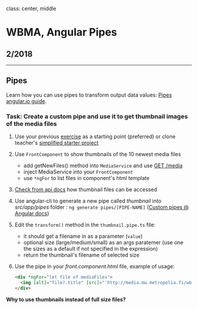 class: center, middle

# WBMA, Angular Pipes

## 2/2018

---

## Pipes

Learn how you can use pipes to transform output data values: [Pipes angular.io guide](https://angular.io/docs/ts/latest/guide/pipes.html).

### Task: Create a custom pipe and use it to get thumbnail images of the media files

1. Use your previous [exercise](w3-upload.md) as a starting point (preferred) or clone teacher's [simplified starter project](https://github.com/wbma/pipe-starter)
1. Use `FrontComponent` to show thumbnails of the 10 newest media files
    - add getNewFiles() method into `MediaService` and use [GET /media](http://media.mw.metropolia.fi/wbma/docs/#api-Media-GetMediaFiles)
    - inject MediaService into your `FrontComponent`
    - use `*ngFor` to list files in component's html template
1. [Check from api docs](http://media.mw.metropolia.fi/wbma/docs/#api-Media-GetFile) how thumbnail files can be accessed
1. Use angular-cli to generate a new pipe called _thumbnail_ into _src/app/pipes_ folder : `ng generate pipes/[PIPE-NAME]` ([Custom pipes @ Angular docs](https://angular.io/guide/pipes#custom-pipes))
1. Edit the `transform()` method in the `thumbnail.pipe.ts` file:
    - it should get a filename in as a parameter (`value`)
    - optional size (large/medium/small) as an args paratemer (use one the sizes as a default if not specified in the expression)
    - return the thumbnail's filename of selected size
1. Use the pipe in your _front.component.html_ file, example of usage:

    ```html
    <div *ngFor="let file of mediaFiles">
      <img [alt]="file?.title" [src]="'http://media.mw.metropolia.fi/wbma/uploads/' + (file?.filename | thumbnail: 'small')">
    </div>
    ```

  **Why to use thumbnails instead of full size files?**
